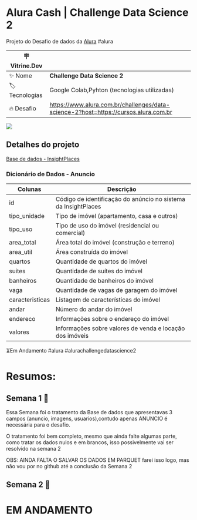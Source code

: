 # Alura Cash | Challenge Data Science 2

Projeto do Desafio de dados da [Alura](https://www.alura.com.br) #alura

| :placard: Vitrine.Dev |     |
| -------------  | --- |
| :sparkles: Nome        | **Challenge Data Science 2**
| :label: Tecnologias | Google Colab,Pyhton (tecnologias utilizadas)
| :fire: Desafio     | https://www.alura.com.br/challenges/data-science-2?host=https://cursos.alura.com.br

<!-- Inserir imagem com a #vitrinedev ao final do link -->
![](https://thumbs.dreamstime.com/b/carimbo-de-borracha-em-andamento-83357711.jpg#vitrinedev)

## Detalhes do projeto

[Base de dados - InsightPlaces](https://caelum-online-public.s3.amazonaws.com/challenge-spark/semana-1.zip)

### Dicionário de Dados - Anuncio

| Colunas         | Descrição                                                      |
|-----------------|----------------------------------------------------------------|
| id              | Código de identificação do anúncio no sistema da InsightPlaces |
| tipo_unidade    | Tipo de imóvel (apartamento, casa e outros)                    |
| tipo_uso        | Tipo de uso do imóvel (residencial ou comercial)               |
| area_total      | Área total do imóvel (construção e terreno)                    |
| area_util       | Área construída do imóvel                                      |
| quartos         | Quantidade de quartos do imóvel                                |
| suites          | Quantidade de suítes do imóvel                                 |
| banheiros       | Quantidade de banheiros do imóvel                              |
| vaga            | Quantidade de vagas de garagem do imóvel                       |
| caracteristicas | Listagem de características do imóvel                          |
| andar           | Número do andar do imóvel                                      |
| endereco        | Informações sobre o endereço do imóvel                         |
| valores         | Informações sobre valores de venda e locação dos imóveis       |

⏳Em Andamento #alura #alurachallengedatascience2

# Resumos:
## Semana 1 💾
Essa Semana foi o tratamento da Base de dados que apresentavas 3 campos (anuncio, imagens, usuarios),contudo apenas ANUNCIO é necessária para o desafio.

O tratamento foi bem completo, mesmo que ainda falte algumas parte, como  tratar os dados nulos e em brancos, isso possivelmente vai ser resolvido na semana 2

OBS: AINDA FALTA O SALVAR OS DADOS EM PARQUET farei isso logo, mas não vou por no github até a conclusão da Semana 2

## Semana 2 🐍

# EM ANDAMENTO
